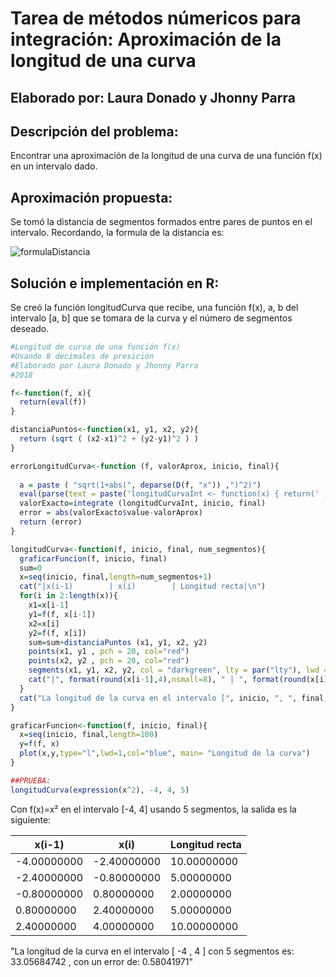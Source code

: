 # Tarea de métodos númericos para integración: Aproximación de la longitud de una curva
## Elaborado por: Laura Donado y Jhonny Parra


## Descripción del problema:
Encontrar una aproximación de la longitud de una curva de una función f(x) en un intervalo dado.

## Aproximación propuesta:

Se tomó la distancia de segmentos formados entre pares de puntos en el intervalo. Recordando, la formula de la distancia es:

![formulaDistancia](http://www.matematicatuya.com/GRAFICAecuaciones/ImS1a1.png)

## Solución e implementación en R:

Se creó la función longitudCurva que recibe, una función f(x), a, b del intervalo [a, b] que se tomara de la curva y el número de segmentos deseado.

```r
#Longitud de curva de una función f(x)
#Usando 8 decimales de presición
#Elaborado por Laura Donado y Jhonny Parra
#2018

f<-function(f, x){
  return(eval(f))
}

distanciaPuntos<-function(x1, y1, x2, y2){
  return (sqrt ( (x2-x1)^2 + (y2-y1)^2 ) )
}

errorLongitudCurva<-function (f, valorAprox, inicio, final){
  
  a = paste ( "sqrt(1+abs(", deparse(D(f, "x")) ,")^2)")
  eval(parse(text = paste('longitudCurvaInt <- function(x) { return(' , a , ')}', sep='')))
  valorExacto=integrate (longitudCurvaInt, inicio, final)
  error = abs(valorExacto$value-valorAprox)
  return (error)
}

longitudCurva<-function(f, inicio, final, num_segmentos){
  graficarFuncion(f, inicio, final)
  sum=0
  x=seq(inicio, final,length=num_segmentos+1)
  cat("|x(i-1)        | x(i)        | Longitud recta|\n")
  for(i in 2:length(x)){
    x1=x[i-1]
    y1=f(f, x[i-1])
    x2=x[i]
    y2=f(f, x[i])
    sum=sum+distanciaPuntos (x1, y1, x2, y2)
    points(x1, y1 , pch = 20, col="red")
    points(x2, y2 , pch = 20, col="red")
    segments(x1, y1, x2, y2, col = "darkgreen", lty = par("lty"), lwd = par("lwd"))
    cat("|", format(round(x[i-1],4),nsmall=8), " | ", format(round(x[i],8),nsmall=8), " | ", format(round(distanciaPuntos (x1, y1, x2, y2)),nsmall=8), "|", "\n")
  }
  cat("La longitud de la curva en el intervalo [", inicio, ", ", final, "] con ", num_segmentos, " segmentos es: ", format(round(sum,8), nsmall=8), ", con un error de: ", format(round(errorLongitudCurva (f, sum, inicio, final),8), nsmall=8))
}

graficarFuncion<-function(f, inicio, final){
  x=seq(inicio, final,length=100)
  y=f(f, x)
  plot(x,y,type="l",lwd=1,col="blue", main= "Longitud de la curva")
}

##PRUEBA:
longitudCurva(expression(x^2), -4, 4, 5)

```

Con f(x)=x² en el intervalo [-4, 4] usando 5 segmentos, la salida es la siguiente:

|x(i-1)        | x(i)        | Longitud recta|
| ------------ | ------------ | ------------ |
| -4.00000000  |  -2.40000000  |  10.00000000 | 
| -2.40000000  |  -0.80000000  |  5.00000000 | 
| -0.80000000  |  0.80000000  |  2.00000000 | 
| 0.80000000  |  2.40000000  |  5.00000000 | 
| 2.40000000  |  4.00000000  |  10.00000000 | 

"La longitud de la curva en el intervalo [ -4 ,  4 ] con  5  segmentos es:  33.05684742 , con un error de:  0.58041971"


